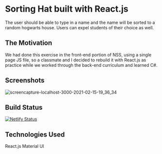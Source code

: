 # Sorting Hat built with React.js
The user should be able to type in a name and the name will be sorted to a random hogwarts house. Users can expel students of their choice as well.

## The Motivation

We had done this exercise in the front-end portion of NSS, using a single page JS file, so a classmate and I decided to rebuild it with React.js as practice while we worked through the back-end curriculum and learned C#.

## Screenshots
![screencapture-localhost-3000-2021-02-15-19_36_34](https://user-images.githubusercontent.com/66916708/108008121-31d1b700-6fc5-11eb-8214-25377ecb8e73.png)

## Build Status
[![Netlify Status](https://api.netlify.com/api/v1/badges/1d44032c-4d8a-4b0c-bb7d-6bb21e523ba1/deploy-status)](https://app.netlify.com/sites/sortinghatreact/deploys)

## Technologies Used
React.js
Material UI
